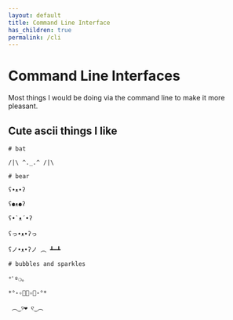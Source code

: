 ```yaml
---
layout: default
title: Command Line Interface
has_children: true
permalink: /cli
---
```


# Command Line Interfaces
Most things I would be doing via the command line to make it more pleasant.

## Cute ascii things I like

```
# bat

/|\ ^._.^ /|\

# bear

ʕ•ᴥ•ʔ

ʕ⚈ᴥ⚈ʔ

ʕ•`ᴥ´•ʔ

ʕっ•ᴥ•ʔっ

ʕノ•ᴥ•ʔノ ︵ ┻━┻

# bubbles and sparkles

°ﾟº❍｡

*°˖✧ﾟ・✧ﾟ˖°*

 ︵‿୨❤ ୧‿︵
```

